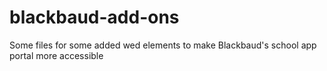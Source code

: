 # blackbaud-add-ons
Some files for some added wed elements to make Blackbaud's school app portal more accessible
